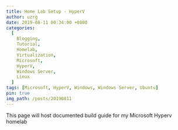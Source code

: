 ```yaml
---
title: Home Lab Setup - HyperV
author: uzrg
date: 2019-08-11 00:34:00 +0800
categories:
  [
    Blogging,
    Tutorial,
    Homelab,
    Virtualization,
    Microsoft,
    HyperV,
    Windows Server,
    Linux
  ]
tags: [Microsoft, HyperV, Windows, Windows Server, Ubuntu]
pin: true
img_path: /posts/20190811
---
```


This page will host documented build guide for my Microsoft Hyperv homelab
